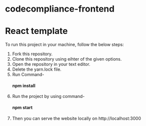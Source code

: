 # codecompliance-frontend

# React template
To run this project in your machine, follow the below steps:</br>
1. Fork this repository.</br>
2. Clone this repository using eihter of the given options.</br>
3. Open the repository in your text editor.
4. Delete the yarn.lock file.
5. Run Command- <h4> npm install</h4>
6. Run the project by using command-<h4> npm start</h4>
7. Then you can serve the website locally on  http://localhost:3000
